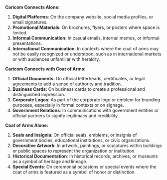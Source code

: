 **Caricom Connects Alone:**
1. **Digital Platforms**: On the company website, social media profiles, or email signatures.
2. **Promotional Materials**: On brochures, flyers, or posters where space is limited.
3. **Informal Communication**: In casual emails, internal memos, or informal presentations.
4. **International Communication**: In contexts where the coat of arms may not be easily recognized or understood, such as in international markets or with audiences unfamiliar with heraldry.

**Caricom Connects with Coat of Arms:**
1. **Official Documents**: On official letterheads, certificates, or legal agreements to add a sense of authority and tradition.
2. **Business Cards**: On business cards to create a professional and distinguished impression.
3. **Corporate Logos**: As part of the corporate logo or emblem for branding purposes, especially in formal contexts or on signage.
4. **Government Relations**: In communications with government entities or official partners to signify legitimacy and credibility.

**Coat of Arms Alone:**
1. **Seals and Insignia**: On official seals, emblems, or insignia of government bodies, educational institutions, or civic organizations.
2. **Decorative Artwork**: In artwork, paintings, or sculptures within buildings or public spaces to represent the organization or institution.
3. **Historical Documentation**: In historical records, archives, or museums as a symbol of heritage and lineage.
4. **Special Events**: On ceremonial occasions or special events where the coat of arms is featured as a symbol of honor or distinction.
